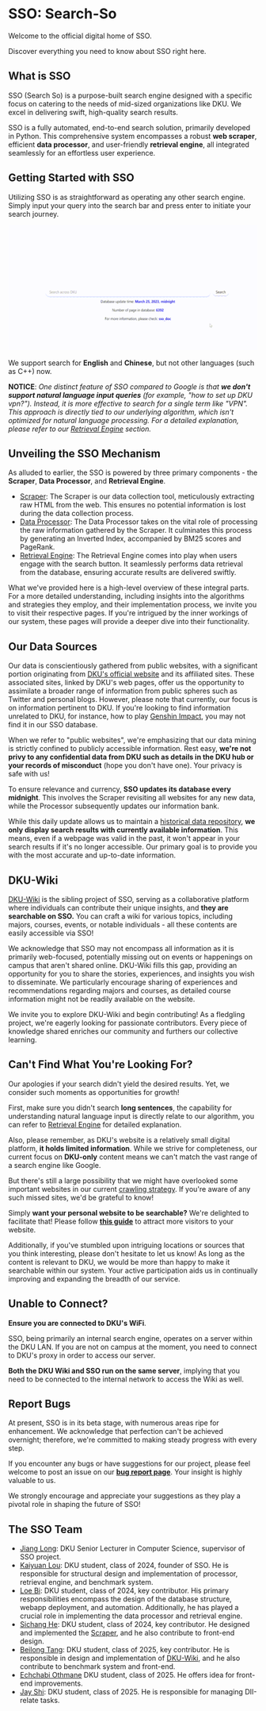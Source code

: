 # SSO: Search-So

Welcome to the official digital home of SSO.

Discover everything you need to know about SSO right here.

## What is SSO

SSO (Search So) is a purpose-built search engine designed with a specific focus on catering to the needs of mid-sized organizations like DKU. We excel in delivering swift, high-quality search results.

SSO is a fully automated, end-to-end search solution, primarily developed in Python. This comprehensive system encompasses a robust **web scraper**, efficient **data processor**, and user-friendly **retrieval engine**, all integrated seamlessly for an effortless user experience.

## Getting Started with SSO

Utilizing SSO is as straightforward as operating any other search engine. Simply input your query into the search bar and press enter to initiate your search journey.

<img src="./imgs/index.gif" alt="GIF Example" style="zoom:70%;" />

We support search for **English** and **Chinese**, but not other languages (such as C++) now.

**NOTICE**: *One distinct feature of SSO compared to Google is that **we don't support natural language input queries** (for example, "how to set up DKU vpn?"). Instead, it is more effective to search for a single term like "VPN". This approach is directly tied to our underlying algorithm, which isn't optimized for natural language processing. For a detailed explanation, please refer to our [Retrieval Engine](./docs/Retrieval.md) section.*

## Unveiling the SSO Mechanism

As alluded to earlier, the SSO is powered by three primary components - the **Scraper**, **Data Processor**, and **Retrieval Engine**.

- [Scraper](./docs/Scraper.md): The Scraper is our data collection tool, meticulously extracting raw HTML from the web. This ensures no potential information is lost during the data collection process.
- [Data Processor](./docs/Processor.md): The Data Processor takes on the vital role of processing the raw information gathered by the Scraper. It culminates this process by generating an Inverted Index, accompanied by BM25 scores and PageRank.
- [Retrieval Engine](./docs/Retrieval.md): The Retrieval Engine comes into play when users engage with the search button. It seamlessly performs data retrieval from the database, ensuring accurate results are delivered swiftly.

What we've provided here is a high-level overview of these integral parts. For a more detailed understanding, including insights into the algorithms and strategies they employ, and their implementation process, we invite you to visit their respective pages. If you're intrigued by the inner workings of our system, these pages will provide a deeper dive into their functionality.

## Our Data Sources

Our data is conscientiously gathered from public websites, with a significant portion originating from [DKU's official website](https://dukekunshan.edu.cn/) and its affiliated sites. These associated sites, linked by DKU's web pages, offer us the opportunity to assimilate a broader range of information from public spheres such as Twitter and personal blogs. However, please note that currently, our focus is on information pertinent to DKU. If you're looking to find information unrelated to DKU, for instance, how to play [Genshin Impact](https://ys.mihoyo.com/), you may not find it in our SSO database.

When we refer to "public websites", we're emphasizing that our data mining is strictly confined to publicly accessible information. Rest easy, **we're not privy to any confidential data from DKU such as details in the DKU hub or your records of misconduct** (hope you don't have one). Your privacy is safe with us!

To ensure relevance and currency, **SSO updates its database every midnight**. This involves the Scraper revisiting all websites for any new data, while the Processor subsequently updates our information bank.

While this daily update allows us to maintain a [historical data repository](./docs/History.md), **we only display search results with currently available information**. This means, even if a webpage was valid in the past, it won't appear in your search results if it's no longer accessible. Our primary goal is to provide you with the most accurate and up-to-date information.

## DKU-Wiki

[DKU-Wiki](http://hun.colab.dukekunshan.edu.cn:8000/#/indexing/) is the sibling project of SSO, serving as a collaborative platform where individuals can contribute their unique insights, and **they are searchable on SSO.** You can craft a wiki for various topics, including majors, courses, events, or notable individuals - all these contents are easily accessible via SSO!

We acknowledge that SSO may not encompass all information as it is primarily web-focused, potentially missing out on events or happenings on campus that aren't shared online. DKU-Wiki fills this gap, providing an opportunity for you to share the stories, experiences, and insights you wish to disseminate. We particularly encourage sharing of experiences and recommendations regarding majors and courses, as detailed course information might not be readily available on the website.

We invite you to explore DKU-Wiki and begin contributing! As a fledgling project, we're eagerly looking for passionate contributors.  Every piece of knowledge shared enriches our community and furthers our collective learning.

## Can't Find What You're Looking For?

Our apologies if your search didn't yield the desired results. Yet, we consider such moments as opportunities for growth! 

First, make sure you didn't search **long sentences**, the capability for understanding natural language input is directly relate to our algorithm, you can refer to [Retrieval Engine](./docs/Retrieval.md) for detailed explanation.

Also, please remember, as DKU's website is a relatively small digital platform, **it holds limited information**. While we strive for completeness, our current focus on **DKU-only** content means we can't match the vast range of a search engine like Google.

But there's still a large possibility that we might have overlooked some important websites in our current [crawling strategy](./docs/Scraper.md). If you're aware of any such missed sites, we'd be grateful to know!

Simply **want your personal website to be searchable?** We're delighted to facilitate that! Please follow **[this guide](./docs/IndexGuide.md)** to attract more visitors to your website. 

Additionally, if you've stumbled upon intriguing locations or sources that you think interesting, please don't hesitate to let us know! As long as the content is relevant to DKU, we would be more than happy to make it searchable within our system. Your active participation aids us in continually improving and expanding the breadth of our service.

## Unable to Connect?

**Ensure you are connected to DKU's WiFi**.

SSO, being primarily an internal search engine, operates on a server within the DKU LAN. If you are not on campus at the moment, you need to connect to DKU's proxy in order to access our server.

**Both the DKU Wiki and SSO run on the same server**, implying that you need to be connected to the internal network to access the Wiki as well.

## Report Bugs

At present, SSO is in its beta stage, with numerous areas ripe for enhancement. We acknowledge that perfection can't be achieved overnight; therefore, we're committed to making steady progress with every step.

If you encounter any bugs or have suggestions for our project, please feel welcome to post an issue on our **[bug report page](https://github.com/midstreeeam/sso-page/issues)**. Your insight is highly valuable to us.

We strongly encourage and appreciate your suggestions as they play a pivotal role in shaping the future of SSO!

## The SSO Team

- [Jiang Long](): DKU Senior Lecturer in Computer Science, supervisor of SSO project.
- [Kaiyuan Lou](): DKU student, class of 2024, founder of SSO. He is responsible for structural design and implementation of processor, retrieval engine, and benchmark system.
- [Loe Bi](): DKU student, class of 2024, key contributor. His primary responsibilities encompass the design of the database structure, webapp deployment, and automation. Additionally, he has played a crucial role in implementing the data processor and retrieval engine.
- [Sichang He](): DKU student, class of 2024, key contributor. He designed and implemented the [Scraper](./docs/Scraper.md), and he also contribute to front-end design.
- [Beilong Tang](): DKU student, class of 2025, key contributor. He is responsible in design and implementation of [DKU-Wiki](http://hun.colab.dukekunshan.edu.cn:8000/#/indexing/), and he also contribute to benchmark system and front-end.
- [Echchabi Othmane]() DKU student, class of 2025.  He offers idea for front-end improvements.
- [Jay Shi](): DKU student, class of 2025. He is responsible for managing DII-relate tasks.
